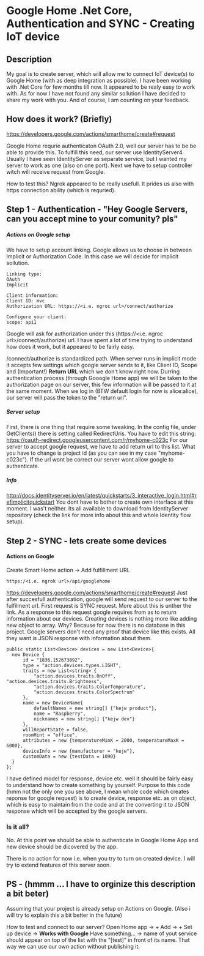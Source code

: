 # Google Home .Net Core, Authentication and SYNC - Creating IoT device

## Description

My goal is to create server, which will allow me to connect IoT device(s) to Google Home (with as deep integration as possible).
I have been working with .Net Core for few months till now. It appeared to be realy easy to work with. As for now I have not found 
any similar sollution I have decided to share my work with you. And of course, I am counting on your feedback.

## How does it work? (Briefly)

https://developers.google.com/actions/smarthome/create#request

Google Home requrie authenticaton OAuth 2.0, well our server has to be be able to provide this.
To fulfill this need, our server use IdentityServer4. Usually I have seen IdentityServer as separate service, 
but I wanted my server to work as one (also on one port).
Next we have to setup controller witch will receive request from Google.

How to test this? Ngrok appeared to be really usefull. It prides us also with https connection ability (which is requried). 

## Step 1 - Authentication - "Hey Google Servers, can you accept mine to your comunity? pls"

##### Actions on Google setup

We have to setup account linking. Google allows us to choose in between Implicit or Authorization Code. In this case we will 
decide for implicit sollution. 

```
Linking type:
OAuth
Implicit

Client information: 
Client ID: mvc
Authorization URL: https://<i.e. ngroc url>/connect/authorize

Configure your client:
scope: api1
```

Google will ask for authorization under this (https://<i.e. ngroc url>/connect/authorize) url. I have spent a lot of time trying to understand how does it work,
but it appeared to be fairly easy. 

/connect/authorize is standardized path. When server runs in implicit mode it accepts few settings which google server sends to it,
like Client ID, Scope and (Important!) **Return URL** which we don't know right now.
Durring authentication process (through Gooogle Home app) we will be taken to the authorization page on our server,
this few information will be passed to it at the same moment. When we log in (BTW default login for now is alice:alice), 
our server will pass the token to the "return url".

##### Server setup

First, there is one thing that require some tweaking. 
In the config file, under GetClients() there is setting called RedirectUris. 
You have to edit this string:
https://oauth-redirect.googleusercontent.com/r/myhome-c023c
For our server to accept google request, we have to add return url to this list. What you have to change is project id
(as you can see in my case "myhome-c023c"). If the url wont be correct our server wont allow google to authenticate.

##### Info

http://docs.identityserver.io/en/latest/quickstarts/3_interactive_login.html#refimplicitquickstart
You dont have to bother to create own interface at this moment. I was't neither. Its all available to download from
IdentityServer repository (check the link for more info about this and whole Identity flow setup).

## Step 2 - SYNC - lets create some devices

#### Actions on Google 
Create Smart Home action -> Add fulfillment URL
```
https:/<i.e. ngrok url>/api/googlehome
```


https://developers.google.com/actions/smarthome/create#request
Just after succesfull authentication, google will send request to our server to the fulfilment url. First request is SYNC request. More about this is unther the link. As a response to this request google requires from as to return information 
about our devices. Creating devices is nothing more like adding new object to array. Why? Because for now there is no database in this project. Google servers don't need any proof that device like this exists. All they want is JSON response with information about them. 
```
public static List<Device> devices = new List<Device>{
  new Device {
      id = "1836.152673892",
      type = "action.devices.types.LIGHT",
      traits = new List<string> {
          "action.devices.traits.OnOff", "action.devices.traits.Brightness",
          "action.devices.traits.ColorTemperature",
          "action.devices.traits.ColorSpectrum"
      },
      name = new DeviceName{
          defaultNames = new string[] {"kejw product"},
          name = "Raspberry",
          nicknames = new string[] {"kejw dev"}
      },
      willReportState = false,
      roomHint = "office",
      attributes = new {temperatureMinK = 2000, temperatureMaxK = 6000},
      deviceInfo = new {manufacturer = "kejw"},
      customData = new {testData = 1090}
  }
};
```
I have defined model for response, device etc. well it should be fairly easy to understand how to create something by yourself. 
Purpose to this code (hmm not the only one you see above, I mean whole code which creates reponse for google request) is to create device, response etc. as on object, which is easy to maintain from the code and at the converting it to JSON response which will be accepted by the google servers.

### Is it all? 

No. At this point we should be able to authenticate in Google Home App and new device should be dicovered by the app.

There is no action for now i.e. when you try to turn on created device.
I will try to extend features of this server soon.

## PS - (hmmm ... I have to orginize this description a bit beter)

Assuming that your project is already setup on Actions on Google. (Also i will try to explain this a bit better in the future)

How to test and connect to our server?
Open Home app -> + Add -> + Set up device -> **Works with Google** Have something... -> name of yout service should appear on top of the list with the "[test]" in front of its name. That way we can use our own action without publishing it. 










